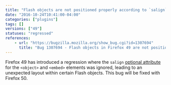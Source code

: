 ```yaml
---
title: "Flash objects are not positioned properly according to `salign` attribute"
date: "2016-10-24T10:41:00-04:00"
categories: ["plugins"]
tags: []
versions: ["49"]
statuses: "regressed"
references:
    - url: "https://bugzilla.mozilla.org/show_bug.cgi?id=1307694"
      title: "Bug 1307694 - Flash objects in Firefox 49 are not positioned according to the salign attribute"
---
```

Firefox 49 has introduced a regression where the `salign` [optional attribute](https://helpx.adobe.com/flash/kb/flash-object-embed-tag-attributes.html#main_Optional_attributes) for the `<object>` and `<embed>` elements was ignored, leading to an unexpected layout within certain Flash objects. This bug will be fixed with Firefox 50.
